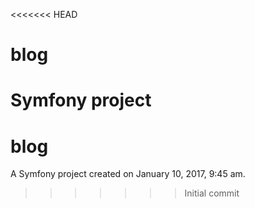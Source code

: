 <<<<<<< HEAD
# blog
Symfony project
=======
blog
====

A Symfony project created on January 10, 2017, 9:45 am.
>>>>>>> Initial commit
